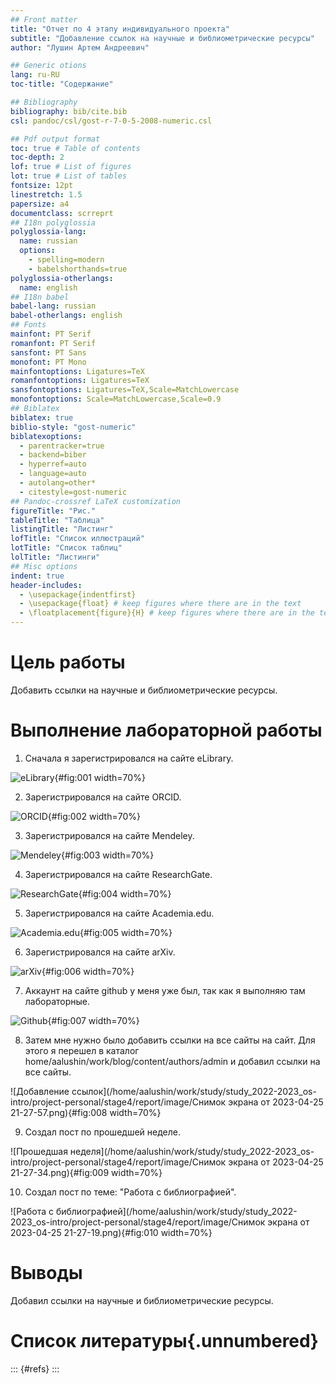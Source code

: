 ```yaml
---
## Front matter
title: "Отчет по 4 этапу индивидуального проекта"
subtitle: "Добавление ссылок на научные и библиометрические ресурсы"
author: "Лушин Артем Андреевич"

## Generic otions
lang: ru-RU
toc-title: "Содержание"

## Bibliography
bibliography: bib/cite.bib
csl: pandoc/csl/gost-r-7-0-5-2008-numeric.csl

## Pdf output format
toc: true # Table of contents
toc-depth: 2
lof: true # List of figures
lot: true # List of tables
fontsize: 12pt
linestretch: 1.5
papersize: a4
documentclass: scrreprt
## I18n polyglossia
polyglossia-lang:
  name: russian
  options:
	- spelling=modern
	- babelshorthands=true
polyglossia-otherlangs:
  name: english
## I18n babel
babel-lang: russian
babel-otherlangs: english
## Fonts
mainfont: PT Serif
romanfont: PT Serif
sansfont: PT Sans
monofont: PT Mono
mainfontoptions: Ligatures=TeX
romanfontoptions: Ligatures=TeX
sansfontoptions: Ligatures=TeX,Scale=MatchLowercase
monofontoptions: Scale=MatchLowercase,Scale=0.9
## Biblatex
biblatex: true
biblio-style: "gost-numeric"
biblatexoptions:
  - parentracker=true
  - backend=biber
  - hyperref=auto
  - language=auto
  - autolang=other*
  - citestyle=gost-numeric
## Pandoc-crossref LaTeX customization
figureTitle: "Рис."
tableTitle: "Таблица"
listingTitle: "Листинг"
lofTitle: "Список иллюстраций"
lotTitle: "Список таблиц"
lolTitle: "Листинги"
## Misc options
indent: true
header-includes:
  - \usepackage{indentfirst}
  - \usepackage{float} # keep figures where there are in the text
  - \floatplacement{figure}{H} # keep figures where there are in the text
---
```


# Цель работы

Добавить ссылки на научные и библиометрические ресурсы.


# Выполнение лабораторной работы

1) Сначала я зарегистрировался на сайте eLibrary.

![eLibrary](/home/aalushin/work/study/study_2022-2023_os-intro/project-personal/stage4/report/image/photo_5350424392410188322_x.jpg){#fig:001 width=70%}

2) Зарегистрировался на сайте ORCID. 

![ORCID ](/home/aalushin/work/study/study_2022-2023_os-intro/project-personal/stage4/report/image/photo_5350424392410188328_w.jpg){#fig:002 width=70%}

3) Зарегистрировался на сайте Mendeley.

![Mendeley](/home/aalushin/work/study/study_2022-2023_os-intro/project-personal/stage4/report/image/photo_5350424392410188331_w.jpg){#fig:003 width=70%}

4) Зарегистрировался на сайте ResearchGate.

![ResearchGate](/home/aalushin/work/study/study_2022-2023_os-intro/project-personal/stage4/report/image/photo_5350424392410188332_w.jpg){#fig:004 width=70%}

5) Зарегистрировался на сайте Academia.edu.

![Academia.edu](/home/aalushin/work/study/study_2022-2023_os-intro/project-personal/stage4/report/image/photo_5350424392410188333_w.jpg){#fig:005 width=70%}

6) Зарегистрировался на сайте arXiv.

![arXiv](/home/aalushin/work/study/study_2022-2023_os-intro/project-personal/stage4/report/image/photo_5350424392410188335_y.jpg){#fig:006 width=70%}

7) Аккаунт на сайте github у меня уже был, так как я выполняю там лабораторные.

![Github](/home/aalushin/work/study/study_2022-2023_os-intro/project-personal/stage4/report/image/photo_5350424392410188316_w.jpg){#fig:007 width=70%}

8) Затем мне нужно было добавить ссылки на все сайты на сайт. Для этого я перешел в каталог home/aalushin/work/blog/content/authors/admin и добавил ссылки на все сайты.

![Добавление ссылок](/home/aalushin/work/study/study_2022-2023_os-intro/project-personal/stage4/report/image/Снимок экрана от 2023-04-25 21-27-57.png){#fig:008 width=70%}

9) Создал пост по прошедшей неделе.

![Прошедшая неделя](/home/aalushin/work/study/study_2022-2023_os-intro/project-personal/stage4/report/image/Снимок экрана от 2023-04-25 21-27-34.png){#fig:009 width=70%}

10) Создал пост по теме: "Работа с библиографией".

![Работа с библиографией](/home/aalushin/work/study/study_2022-2023_os-intro/project-personal/stage4/report/image/Снимок экрана от 2023-04-25 21-27-19.png){#fig:010 width=70%}

# Выводы

Добавил ссылки на научные и библиометрические ресурсы.

# Список литературы{.unnumbered}

::: {#refs}
:::
